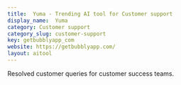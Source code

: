 ```yaml
---
title:  Yuma - Trending AI tool for Customer support
display_name:  Yuma
category: Customer support
category_slug: customer-support
key: getbubblyapp_com
website: https://getbubblyapp.com/
layout: aitool
---
```


Resolved customer queries for customer success teams.
